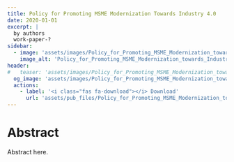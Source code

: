 ```yaml
---
title: Policy for Promoting MSME Modernization Towards Industry 4.0
date: 2020-01-01
excerpt: |
  by authors
  work-paper-?
sidebar:
  - image: 'assets/images/Policy_for_Promoting_MSME_Modernization_towards_Industry_4.0.jpg'
    image_alt: 'Policy_for_Promoting_MSME_Modernization_towards_Industry_4.0'
header:
#   teaser: 'assets/images/Policy_for_Promoting_MSME_Modernization_towards_Industry_4.0.jpg'
  og_image: 'assets/images/Policy_for_Promoting_MSME_Modernization_towards_Industry_4.0.jpg'
  actions:
    - label: '<i class="fas fa-download"></i> Download'
      url: 'assets/pub_files/Policy_for_Promoting_MSME_Modernization_towards_Industry_4.0.pdf'
---
```

# Abstract
Abstract here.
        